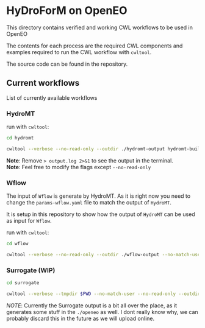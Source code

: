 # HyDroForM on OpenEO

This directory contains verified and working CWL workflows to be used in OpenEO

The contents for each process are the required CWL components and examples required to run the CWL workflow with `cwltool`.

The source code can be found in the repository.

## Current workflows

List of currently available workflows

### HydroMT

run with `cwltool`:

```zsh
cd hydromt
```

```zsh
cwltool --verbose --no-read-only --outdir ./hydromt-output hydromt-build-demo.cwl#hydromt-workflow params.json > output.log 2>&1
```

**Note**: Remove `> output.log 2>&1` to see the output in the terminal. \
**Note**: Feel free to modify the flags except `--no-read-only`

### Wflow

The input of `Wflow` is generate by HydroMT. As it is right now you need to change the `params-wflow.yaml` file to match the output of `HydroMT`.

It is setup in this repository to show how the output of `HydroMT` can be used as input for `Wflow`.

run with `cwltool`:

```zsh
cd wflow
```

```zsh
cwltool --verbose --no-read-only --outdir ./wflow-output --no-match-user wflow-demo.cwl#wflow-workflow params-wflow.yaml
```

### Surrogate (WIP)

```zsh
cd surrogate
```

```zsh
cwltool --verbose --tmpdir $PWD --no-match-user --no-read-only --outdir ./surrogate-output  surrogate_demo.cwl#surrogate-demo surrogate_params.json
```

*NOTE*: Currently the Surrogate output is a bit all over the place, as it generates some stuff in the `./openeo` as well. I dont really know why, we can probably discard this in the future as we will upload online.
